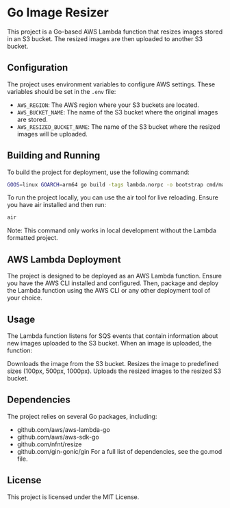 # Go Image Resizer

This project is a Go-based AWS Lambda function that resizes images stored in an S3 bucket. The resized images are then uploaded to another S3 bucket.



## Configuration

The project uses environment variables to configure AWS settings. These variables should be set in the `.env` file:

- `AWS_REGION`: The AWS region where your S3 buckets are located.
- `AWS_BUCKET_NAME`: The name of the S3 bucket where the original images are stored.
- `AWS_RESIZED_BUCKET_NAME`: The name of the S3 bucket where the resized images will be uploaded.

## Building and Running

To build the project for deployment, use the following command:

```sh
GOOS=linux GOARCH=arm64 go build -tags lambda.norpc -o bootstrap cmd/main.go
```

To run the project locally, you can use the air tool for live reloading. Ensure you have air installed and then run:

```sh
air
```

Note: This command only works in local development without the Lambda formatted project.



## AWS Lambda Deployment
The project is designed to be deployed as an AWS Lambda function. Ensure you have the AWS CLI installed and configured. Then, package and deploy the Lambda function using the AWS CLI or any other deployment tool of your choice.

## Usage
The Lambda function listens for SQS events that contain information about new images uploaded to the S3 bucket. When an image is uploaded, the function:

Downloads the image from the S3 bucket.
Resizes the image to predefined sizes (100px, 500px, 1000px).
Uploads the resized images to the resized S3 bucket.
## Dependencies
The project relies on several Go packages, including:
- github.com/aws/aws-lambda-go
- github.com/aws/aws-sdk-go
- github.com/nfnt/resize
- github.com/gin-gonic/gin
For a full list of dependencies, see the go.mod file.

## License
This project is licensed under the MIT License.